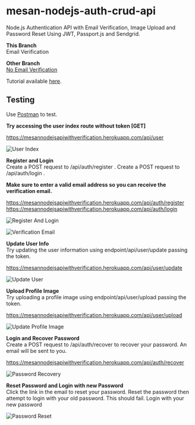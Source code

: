 # mesan-nodejs-auth-crud-api
Node.js Authentication API with Email Verification, Image Upload and Password Reset Using JWT, Passport.js and Sendgrid.

**This Branch** <br/>
Email Verification

**Other Branch** <br/>
<a href="https://github.com/MosesEsan/mesan-nodejs-auth-crud-api/tree/auth_no_verification" target="_blank">No Email Verification</a>

Tutorial available <a href="https://medium.com/swlh/how-to-build-a-node-js-authentication-api-with-email-verification-image-upload-and-password-reset-95e35fd46be1" target="_blank">here</a>.

## Testing
Use <a href="https://www.getpostman.com" target="_blank">Postman</a> to test.<br/>

**Try accessing the user index route without token [GET]**<br/>

https://mesannodejsapiwithverification.herokuapp.com/api/user<br/>

![User Index](https://github.com/MosesEsan/mesan-nodejs-auth-crud-api/blob/master/demo/UserIndex.gif "User Index")

**Register and Login** <br/>
Create a POST request to /api/auth/register .
Create a POST request to /api/auth/login .

**Make sure to enter a valid email address so you can receive the verification email.**<br/>

https://mesannodejsapiwithverification.herokuapp.com/api/auth/register
https://mesannodejsapiwithverification.herokuapp.com/api/auth/login

![Register And Login](https://github.com/MosesEsan/mesan-nodejs-auth-crud-api/blob/master/demo/RegisterandLogin.gif "Register And Login")

![Verification Email](https://github.com/MosesEsan/mesan-nodejs-auth-crud-api/blob/master/demo/VerificationEmail.png "Verification Email")

**Update User Info** <br/>
Try updating the user information using endpoint/api/user/update passing the token.

https://mesannodejsapiwithverification.herokuapp.com/api/user/update

![Update User](https://github.com/MosesEsan/mesan-nodejs-auth-crud-api/blob/master/demo/UpdateUser.gif "Update User")

**Upload Profile Image** <br/>
Try uploading a profile image using endpoint/api/user/upload passing the token.

https://mesannodejsapiwithverification.herokuapp.com/api/user/upload

![Update Profile Image](https://github.com/MosesEsan/mesan-nodejs-auth-crud-api/blob/master/demo/UpdateProfileImage.gif "Update Profile Image")

**Login and Recover Password** <br/>
Create a POST request to /api/auth/recover to recover your password. An email will be sent to you.

https://mesannodejsapiwithverification.herokuapp.com/api/auth/recover

![Password Recovery](https://github.com/MosesEsan/mesan-nodejs-auth-crud-api/blob/master/demo/PasswordRecovery.gif "Password Recovery")

**Reset Password and Login with new Password** <br/>
Click the link in the email to reset your password. 
Reset the password then attempt to login with your old password. This should fail. Login with your new password

![Password Reset](https://github.com/MosesEsan/mesan-nodejs-auth-crud-api/blob/master/demo/PasswordReset.gif "Password Reset")
